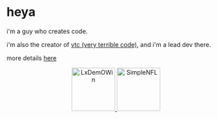 # heya

i'm a guy who creates code.

i'm also the creator of [vtc (very terrible code)](https://vtc.pipewarp.co.uk), and i'm a lead dev there.

more details [here](https://pipewarp.co.uk)

<p align="center">
  <a href="https://github.com/PipeWarp/LxDemOWin">
  <img src="https://raw.githubusercontent.com/PipeWarp/LxDemOWin/main/brand/icon.png" alt="LxDemOWin" width="100" height="100"/>
  </a>
  <a href="https://github.com/PipeWarp/SimpleNFL">
  <img src="https://raw.githubusercontent.com/PipeWarp/SimpleNFL/master/brand/icon.png" alt="SimpleNFL" width="100" height="100"/>
  </a>
</p>
